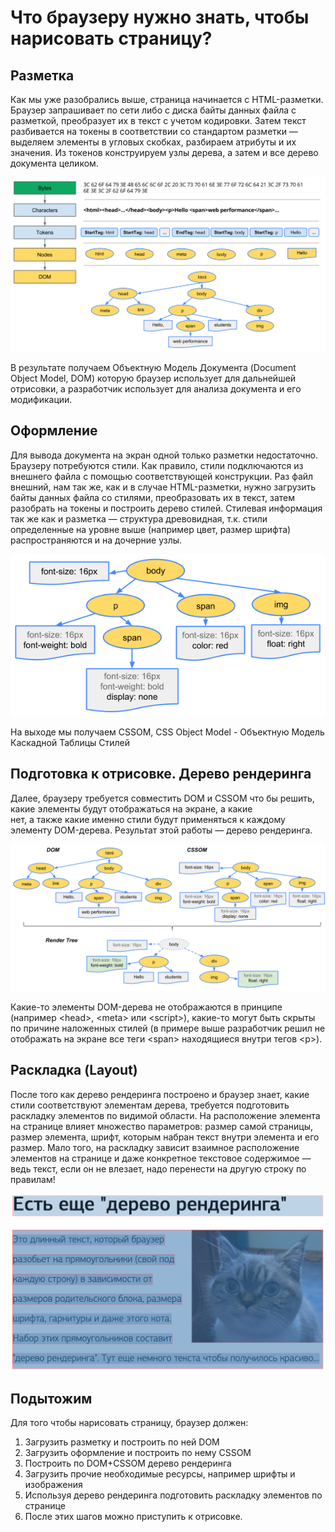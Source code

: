 # Что браузеру нужно знать, чтобы нарисовать страницу?

## Разметка
Как мы уже разобрались выше, страница начинается с HTML-разметки. 
Браузер запрашивает по сети либо с диска байты данных файла с разметкой, 
преобразует их в текст с учетом кодировки. Затем текст разбивается на токены в соответствии 
со стандартом разметки — выделяем элементы в угловых скобках, разбираем атрибуты и их значения. 
Из токенов конструируем узлы дерева, а затем и все дерево документа целиком.

![Разбор HTML-документа](./images/full-process.png)

В результате получаем Объектную Модель Документа (Document Object Model, DOM) которую браузер использует для дальнейшей 
отрисовки, а разработчик использует для анализа документа и его модификации.

## Оформление

Для вывода документа на экран одной только разметки недостаточно. Браузеру потребуются стили. 
Как правило, стили подключаются из внешнего файла с помощью соответствующей конструкции.
Раз файл внешний, нам так же, как и в случае HTML-разметки, нужно загрузить байты данных файла со стилями, 
преобразовать их в текст, затем разобрать на токены и построить дерево стилей.
Стилевая информация так же как и разметка — структура древовидная, т.к. стили определенные на уровне выше 
(например цвет, размер шрифта) распространяются и на дочерние узлы.

![Разбор CSS](./images/cssom-tree.png)

На выходе мы получаем CSSOM, CSS Object Model - Объектную Модель Каскадной Таблицы Стилей

## Подготовка к отрисовке. Дерево рендеринга

Далее, браузеру требуется совместить DOM и CSSOM что бы решить, какие элементы будут отображаться на экране, а какие \
нет, а также какие именно стили будут применяться к каждому элементу DOM-дерева. 
Результат этой работы — дерево рендеринга.

![Пример дерева рендеринга](./images/render-tree-construction.png)

Какие-то элементы DOM-дерева не отображаются в принципе (например &lt;head&gt;, &lt;meta&gt; или &lt;script&gt;),
какие-то могут быть скрыты по причине наложенных стилей (в примере выше разработчик решил не отображать на экране все 
теги &lt;span&gt; находящиеся внутри тегов &lt;p&gt;).

## Раскладка (Layout)

После того как дерево рендеринга построено и браузер знает, какие стили соответствуют элементам дерева, 
требуется подготовить раскладку элементов по видимой области.
На расположение элемента на странице влияет множество параметров: размер самой страницы, размер элемента, 
шрифт, которым набран текст внутри элемента и его размер. 
Мало того, на раскладку зависит взаимное расположение элементов на странице и даже конкретное 
текстовое содержимое — ведь текст, если он не влезает, надо перенести на другую строку по правилам!

![Пример дерева рендеринга](./images/layout-tree-cat.png)

## Подытожим
Для того чтобы нарисовать страницу, браузер должен:
  1. Загрузить разметку и построить по ней DOM
  1. Загрузить оформление и построить по нему CSSOM
  1. Построить по DOM+CSSOM дерево рендеринга
  1. Загрузить прочие необходимые ресурсы, например шрифты и изображения
  1. Используя дерево рендеринга подготовить раскладку элементов по странице
  1. После этих шагов можно приступить к отрисовке.
